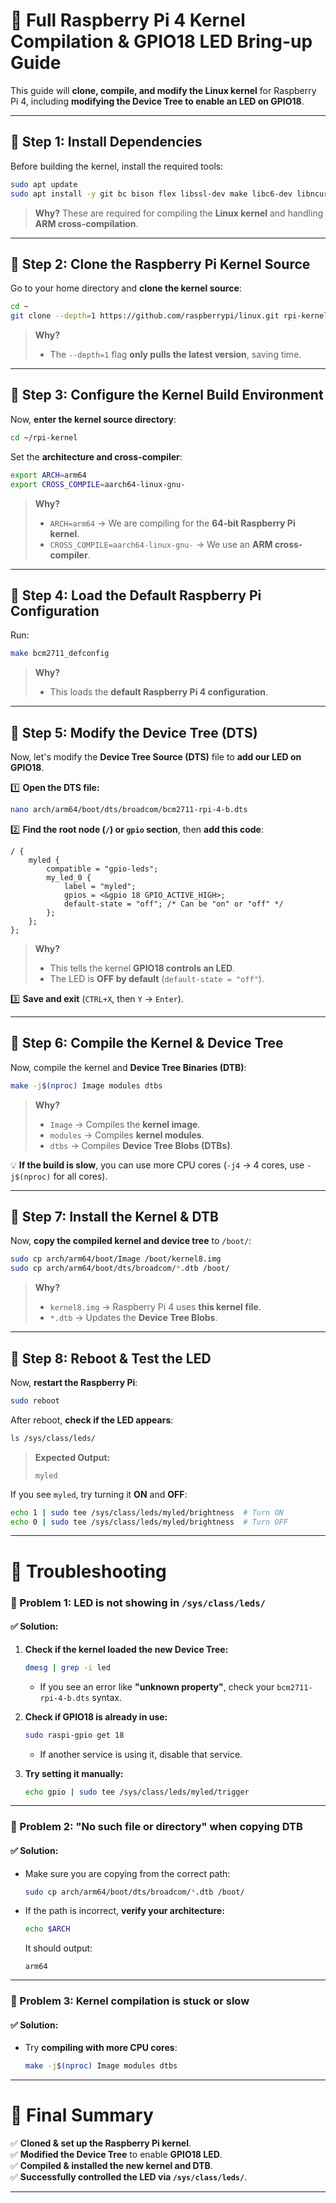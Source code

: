 # **🔹 Full Raspberry Pi 4 Kernel Compilation & GPIO18 LED Bring-up Guide**  
This guide will **clone, compile, and modify the Linux kernel** for Raspberry Pi 4, including **modifying the Device Tree to enable an LED on GPIO18**.

---

## **📌 Step 1: Install Dependencies**  
Before building the kernel, install the required tools:  

```bash
sudo apt update
sudo apt install -y git bc bison flex libssl-dev make libc6-dev libncurses5-dev crossbuild-essential-arm64
```

> **Why?** These are required for compiling the **Linux kernel** and handling **ARM cross-compilation**.

---

## **📌 Step 2: Clone the Raspberry Pi Kernel Source**
Go to your home directory and **clone the kernel source**:

```bash
cd ~
git clone --depth=1 https://github.com/raspberrypi/linux.git rpi-kernel
```

> **Why?**  
> - The `--depth=1` flag **only pulls the latest version**, saving time.

---

## **📌 Step 3: Configure the Kernel Build Environment**
Now, **enter the kernel source directory**:

```bash
cd ~/rpi-kernel
```

Set the **architecture and cross-compiler**:

```bash
export ARCH=arm64
export CROSS_COMPILE=aarch64-linux-gnu-
```

> **Why?**  
> - `ARCH=arm64` → We are compiling for the **64-bit Raspberry Pi kernel**.  
> - `CROSS_COMPILE=aarch64-linux-gnu-` → We use an **ARM cross-compiler**.

---

## **📌 Step 4: Load the Default Raspberry Pi Configuration**
Run:

```bash
make bcm2711_defconfig
```

> **Why?**  
> - This loads the **default Raspberry Pi 4 configuration**.

---

## **📌 Step 5: Modify the Device Tree (DTS)**
Now, let's modify the **Device Tree Source (DTS)** file to **add our LED on GPIO18**.

1️⃣ **Open the DTS file:**
```bash
nano arch/arm64/boot/dts/broadcom/bcm2711-rpi-4-b.dts
```

2️⃣ **Find the root node (`/`) or `gpio` section**, then **add this code**:

```dts
/ {
    myled {
        compatible = "gpio-leds";
        my_led_0 {
            label = "myled";
            gpios = <&gpio 18 GPIO_ACTIVE_HIGH>;
            default-state = "off"; /* Can be "on" or "off" */
        };
    };
};
```

> **Why?**  
> - This tells the kernel **GPIO18 controls an LED**.
> - The LED is **OFF by default** (`default-state = "off"`).

3️⃣ **Save and exit** (`CTRL+X`, then `Y` → `Enter`).

---

## **📌 Step 6: Compile the Kernel & Device Tree**
Now, compile the kernel and **Device Tree Binaries (DTB)**:

```bash
make -j$(nproc) Image modules dtbs
```

> **Why?**  
> - `Image` → Compiles the **kernel image**.  
> - `modules` → Compiles **kernel modules**.  
> - `dtbs` → Compiles **Device Tree Blobs (DTBs)**.

💡 **If the build is slow**, you can use more CPU cores (`-j4` → 4 cores, use `-j$(nproc)` for all cores).

---

## **📌 Step 7: Install the Kernel & DTB**
Now, **copy the compiled kernel and device tree** to `/boot/`:

```bash
sudo cp arch/arm64/boot/Image /boot/kernel8.img
sudo cp arch/arm64/boot/dts/broadcom/*.dtb /boot/
```

> **Why?**  
> - `kernel8.img` → Raspberry Pi 4 uses **this kernel file**.  
> - `*.dtb` → Updates the **Device Tree Blobs**.

---

## **📌 Step 8: Reboot & Test the LED**
Now, **restart the Raspberry Pi**:

```bash
sudo reboot
```

After reboot, **check if the LED appears**:

```bash
ls /sys/class/leds/
```

> **Expected Output:**  
> ```
> myled
> ```

If you see `myled`, try turning it **ON** and **OFF**:

```bash
echo 1 | sudo tee /sys/class/leds/myled/brightness  # Turn ON
echo 0 | sudo tee /sys/class/leds/myled/brightness  # Turn OFF
```

---

# **🔴 Troubleshooting**
### **🔎 Problem 1: LED is not showing in `/sys/class/leds/`**
#### ✅ Solution:
1. **Check if the kernel loaded the new Device Tree:**
   ```bash
   dmesg | grep -i led
   ```
   - If you see an error like **"unknown property"**, check your `bcm2711-rpi-4-b.dts` syntax.
   
2. **Check if GPIO18 is already in use:**
   ```bash
   sudo raspi-gpio get 18
   ```
   - If another service is using it, disable that service.

3. **Try setting it manually:**
   ```bash
   echo gpio | sudo tee /sys/class/leds/myled/trigger
   ```

---

### **🔎 Problem 2: "No such file or directory" when copying DTB**
#### ✅ Solution:
- Make sure you are copying from the correct path:
  ```bash
  sudo cp arch/arm64/boot/dts/broadcom/*.dtb /boot/
  ```
- If the path is incorrect, **verify your architecture:**
  ```bash
  echo $ARCH
  ```
  It should output:
  ```
  arm64
  ```

---

### **🔎 Problem 3: Kernel compilation is stuck or slow**
#### ✅ Solution:
- Try **compiling with more CPU cores**:
  ```bash
  make -j$(nproc) Image modules dtbs
  ```

---

# **🎯 Final Summary**
✅ **Cloned & set up the Raspberry Pi kernel**.  
✅ **Modified the Device Tree** to enable **GPIO18 LED**.  
✅ **Compiled & installed the new kernel and DTB**.  
✅ **Successfully controlled the LED via `/sys/class/leds/`**.  

---


